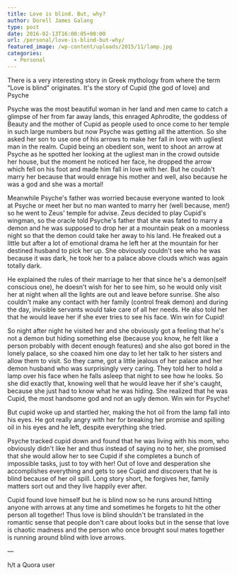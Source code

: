 ```yaml
---
title: Love is blind. But, why?
author: Dorell James Galang
type: post
date: 2016-02-13T16:00:05+00:00
url: /personal/love-is-blind-but-why/
featured_image: /wp-content/uploads/2015/11/lamp.jpg
categories:
  - Personal
---
```


There is a very interesting story in Greek mythology from where the term &#8220;Love is blind&#8221; originates. It's the story of Cupid (the god of love) and Psyche

Psyche was the most beautiful woman in her land and men came to catch a glimpse of her from far away lands, this enraged Aphrodite, the goddess of Beauty and the mother of Cupid as people used to once come to her temple in such large numbers but now Psyche was getting all the attention. So she asked her son to use one of his arrows to make her fall in love with ugliest man in the realm. Cupid being an obedient son, went to shoot an arrow at Psyche as he spotted her looking at the ugliest man in the crowd outside her house, but the moment he noticed her face, he dropped the arrow which fell on his foot and made him fall in love with her. But he couldn't marry her because that would enrage his mother and well, also because he was a god and she was a mortal!

Meanwhile Psyche's father was worried because everyone wanted to look at Psyche or meet her but no man wanted to marry her (well because, men!) so he went to Zeus' temple for advise. Zeus decided to play Cupid's wingman, so the oracle told Psyche's father that she was fated to marry a demon and he was supposed to drop her at a mountain peak on a moonless night so that the demon could take her away to his land. He freaked out a little but after a lot of emotional drama he left her at the mountain for her destined husband to pick her up. She obviously couldn't see who he was because it was dark, he took her to a palace above clouds which was again totally dark.

He explained the rules of their marriage to her that since he's a demon(self conscious one), he doesn't wish for her to see him, so he would only visit her at night when all the lights are out and leave before sunrise. She also couldn't make any contact with her family (control freak demon) and during the day, invisible servants would take care of all her needs. He also told her that he would leave her if she ever tries to see his face. Win win for Cupid!

So night after night he visited her and she obviously got a feeling that he's not a demon but hiding something else (because you know, he felt like a person probably with decent enough features) and she also got bored in the lonely palace, so she coaxed him one day to let her talk to her sisters and allow them to visit. So they came, got a little jealous of her palace and her demon husband who was surprisingly very caring. They told her to hold a lamp over his face when he falls asleep that night to see how he looks. So she did exactly that, knowing well that he would leave her if she's caught, because she just had to know what he was hiding. She realized that he was Cupid, the most handsome god and not an ugly demon. Win win for Psyche!

But cupid woke up and startled her, making the hot oil from the lamp fall into his eyes. He got really angry with her for breaking her promise and spilling oil in his eyes and he left, despite everything she tried.

Psyche tracked cupid down and found that he was living with his mom, who obviously didn't like her and thus instead of saying no to her, she promised that she would allow her to see Cupid if she completes a bunch of impossible tasks, just to toy with her! Out of love and desperation she accomplishes everything and gets to see Cupid and discovers that he is blind because of her oil spill. Long story short, he forgives her, family matters sort out and they live happily ever after.

Cupid found love himself but he is blind now so he runs around hitting anyone with arrows at any time and sometimes he forgets to hit the other person all together! Thus love is blind shouldn't be translated in the romantic sense that people don't care about looks but in the sense that love is chaotic madness and the person who once brought soul mates together is running around blind with love arrows.

&#8212;

h/t a Quora user
